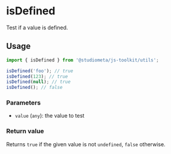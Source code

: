 # isDefined

Test if a value is defined.

## Usage

```js twoslash
import { isDefined } from '@studiometa/js-toolkit/utils';

isDefined('foo'); // true
isDefined(123); // true
isDefined(null); // true
isDefined(); // false
```

### Parameters

- `value` (`any`): the value to test

### Return value

Returns `true` if the given value is not `undefined`, `false` otherwise.
